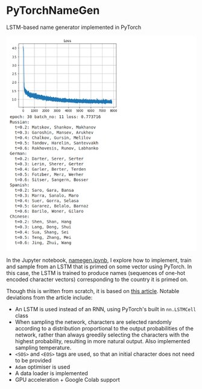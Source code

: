 # PyTorchNameGen

LSTM-based name generator implemented in PyTorch

![](res/scrot.png)

In the Jupyter notebook, [namegen.ipynb](namegen.ipynb), I explore how to implement, train and sample from an LSTM that is primed on some vector using PyTorch. In this case, the LSTM is trained to produce names (sequences of one-hot encoded character vectors) corresponding to the country it is primed on.



Though this is written from scratch, it is based on [this article](https://pytorch.org/tutorials/intermediate/char_rnn_generation_tutorial.html). Notable deviations from the article include:

- An LSTM is used instead of an RNN, using PyTorch's built in `nn.LSTMCell` class
- When sampling the network, characters are selected randomly according to a distribution proportional to the output probabilities of the network, rather than always greedily selecting the characters with the highest probability, resulting in more natural output. Also implemented sampling temperature.
- `<SOS>` and `<EOS>` tags are used, so that an initial character does not need to be provided
- `Adam` optimiser is used
- A data loader is implemented
- GPU acceleration + Google Colab support

